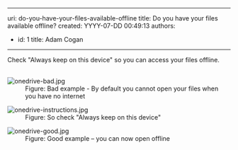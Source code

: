 

---
uri: do-you-have-your-files-available-offline
title: Do you have your files available offline?
created: YYYY-07-DD 00:49:13
authors:
  - id: 1
    title: Adam Cogan
---




<span class='intro'> Check &quot;Always keep on this device&quot; so you can access your files offline.<br><br> </span>

<dl class="badImage"><dt> <img src="/PublishingImages/onedrive-bad.jpg" alt="onedrive-bad.jpg" /> </dt><dd>Figure&#58; Bad example - By default you cannot open your files when you have no internet</dd></dl> <dl class="image"> <dt> <img src="/PublishingImages/onedrive-instructions.jpg" alt="onedrive-instructions.jpg" /> </dt><dd>Figure&#58; So check &quot;Always keep on this device&quot;</dd></dl><dl class="goodImage"><dt> <img src="/PublishingImages/onedrive-good.jpg" alt="onedrive-good.jpg" /> </dt><dd>Figure&#58; Good example – you can now open offline <br>​<br><br></dd></dl>


